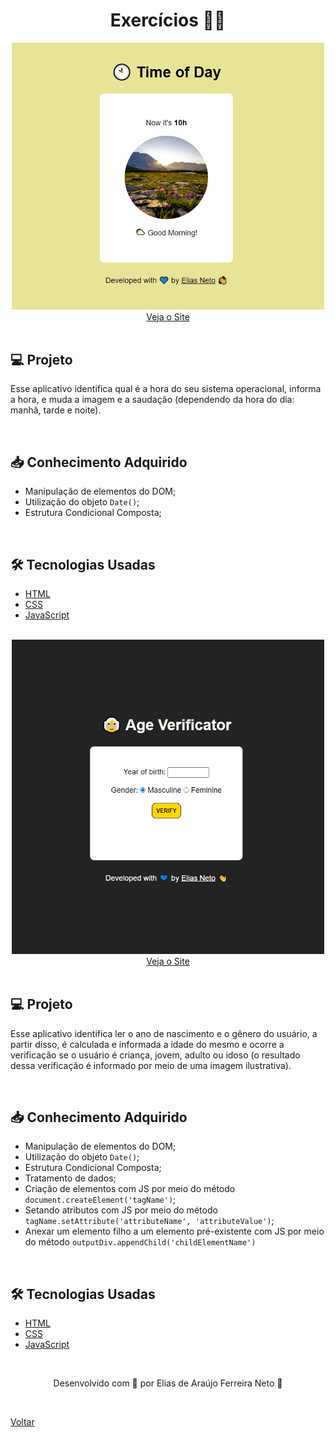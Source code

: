 <h1 align="center">Exercícios 🏋️‍♂️</h1>

<div align="center">
  <img width="500px" src="./demonstracao.gif">
</div>

<div align="center">
  <a href="https://elias-neto.github.io/Curso-em-video-JavaScript/moduloD/exercicios/exercicio1.html">Veja o Site</a>
</div>

<br>

## 💻 Projeto

Esse aplicativo identifica qual é a hora do seu sistema operacional, informa a hora, e muda a imagem e a saudação (dependendo 
da hora do dia: manhã, tarde e noite).

<br>

## 📥 Conhecimento Adquirido 

- Manipulação de elementos do DOM;
- Utilização do objeto `Date()`;
- Estrutura Condicional Composta;

<br>

## 🛠 Tecnologias Usadas

- [HTML](https://www.w3schools.com/html/)
- [CSS](https://www.w3schools.com/css/)
- [JavaScript](https://www.w3schools.com/js/)

<br>

<div align="center">
  <img width="500px" src="./demonstracao1.gif">
</div>

<div align="center">
  <a href="https://elias-neto.github.io/Curso-em-video-JavaScript/moduloD/exercicios/exercicio2.html">Veja o Site</a>
</div>

<br>

## 💻 Projeto

Esse aplicativo identifica ler o ano de nascimento e o gênero do usuário, a partir disso, é calculada e informada a idade do mesmo e ocorre a verificação
se o usuário é criança, jovem, adulto ou idoso (o resultado dessa verificação é informado por meio de uma imagem ilustrativa).

<br>

## 📥 Conhecimento Adquirido 

- Manipulação de elementos do DOM;
- Utilização do objeto `Date()`;
- Estrutura Condicional Composta;
- Tratamento de dados;
- Criação de elementos com JS por meio do método `document.createElement('tagName')`;
- Setando atributos com JS por meio do método `tagName.setAttribute('attributeName', 'attributeValue')`;
- Anexar um elemento filho a um elemento pré-existente com JS por meio do método `outputDiv.appendChild('childElementName')`

<br>

## 🛠 Tecnologias Usadas

- [HTML](https://www.w3schools.com/html/)
- [CSS](https://www.w3schools.com/css/)
- [JavaScript](https://www.w3schools.com/js/)

<br>

<p align="center"> Desenvolvido com 💙 por Elias de Araújo Ferreira Neto 👋 <p>

<br>
  
<a href="../../../README.md">Voltar</a>